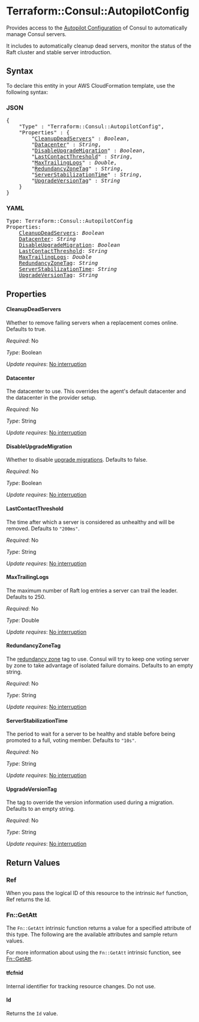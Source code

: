# Terraform::Consul::AutopilotConfig

Provides access to the [Autopilot Configuration](https://www.consul.io/docs/guides/autopilot.html)
of Consul to automatically manage Consul servers.

It includes to automatically cleanup dead servers, monitor the status of the Raft
cluster and stable server introduction.

## Syntax

To declare this entity in your AWS CloudFormation template, use the following syntax:

### JSON

<pre>
{
    "Type" : "Terraform::Consul::AutopilotConfig",
    "Properties" : {
        "<a href="#cleanupdeadservers" title="CleanupDeadServers">CleanupDeadServers</a>" : <i>Boolean</i>,
        "<a href="#datacenter" title="Datacenter">Datacenter</a>" : <i>String</i>,
        "<a href="#disableupgrademigration" title="DisableUpgradeMigration">DisableUpgradeMigration</a>" : <i>Boolean</i>,
        "<a href="#lastcontactthreshold" title="LastContactThreshold">LastContactThreshold</a>" : <i>String</i>,
        "<a href="#maxtrailinglogs" title="MaxTrailingLogs">MaxTrailingLogs</a>" : <i>Double</i>,
        "<a href="#redundancyzonetag" title="RedundancyZoneTag">RedundancyZoneTag</a>" : <i>String</i>,
        "<a href="#serverstabilizationtime" title="ServerStabilizationTime">ServerStabilizationTime</a>" : <i>String</i>,
        "<a href="#upgradeversiontag" title="UpgradeVersionTag">UpgradeVersionTag</a>" : <i>String</i>
    }
}
</pre>

### YAML

<pre>
Type: Terraform::Consul::AutopilotConfig
Properties:
    <a href="#cleanupdeadservers" title="CleanupDeadServers">CleanupDeadServers</a>: <i>Boolean</i>
    <a href="#datacenter" title="Datacenter">Datacenter</a>: <i>String</i>
    <a href="#disableupgrademigration" title="DisableUpgradeMigration">DisableUpgradeMigration</a>: <i>Boolean</i>
    <a href="#lastcontactthreshold" title="LastContactThreshold">LastContactThreshold</a>: <i>String</i>
    <a href="#maxtrailinglogs" title="MaxTrailingLogs">MaxTrailingLogs</a>: <i>Double</i>
    <a href="#redundancyzonetag" title="RedundancyZoneTag">RedundancyZoneTag</a>: <i>String</i>
    <a href="#serverstabilizationtime" title="ServerStabilizationTime">ServerStabilizationTime</a>: <i>String</i>
    <a href="#upgradeversiontag" title="UpgradeVersionTag">UpgradeVersionTag</a>: <i>String</i>
</pre>

## Properties

#### CleanupDeadServers

Whether to remove failing servers when a
replacement comes online. Defaults to true.

_Required_: No

_Type_: Boolean

_Update requires_: [No interruption](https://docs.aws.amazon.com/AWSCloudFormation/latest/UserGuide/using-cfn-updating-stacks-update-behaviors.html#update-no-interrupt)

#### Datacenter

The datacenter to use. This overrides the agent's
default datacenter and the datacenter in the provider setup.

_Required_: No

_Type_: String

_Update requires_: [No interruption](https://docs.aws.amazon.com/AWSCloudFormation/latest/UserGuide/using-cfn-updating-stacks-update-behaviors.html#update-no-interrupt)

#### DisableUpgradeMigration

Whether to disable [upgrade migrations](https://www.consul.io/docs/guides/autopilot.html#redundancy-zones).
Defaults to false.

_Required_: No

_Type_: Boolean

_Update requires_: [No interruption](https://docs.aws.amazon.com/AWSCloudFormation/latest/UserGuide/using-cfn-updating-stacks-update-behaviors.html#update-no-interrupt)

#### LastContactThreshold

The time after which a server is
considered as unhealthy and will be removed. Defaults to `"200ms"`.

_Required_: No

_Type_: String

_Update requires_: [No interruption](https://docs.aws.amazon.com/AWSCloudFormation/latest/UserGuide/using-cfn-updating-stacks-update-behaviors.html#update-no-interrupt)

#### MaxTrailingLogs

The maximum number of Raft log entries a
server can trail the leader. Defaults to 250.

_Required_: No

_Type_: Double

_Update requires_: [No interruption](https://docs.aws.amazon.com/AWSCloudFormation/latest/UserGuide/using-cfn-updating-stacks-update-behaviors.html#update-no-interrupt)

#### RedundancyZoneTag

The [redundancy zone](https://www.consul.io/docs/guides/autopilot.html#redundancy-zones)
tag to use. Consul will try to keep one voting server by zone to take advantage
of isolated failure domains. Defaults to an empty string.

_Required_: No

_Type_: String

_Update requires_: [No interruption](https://docs.aws.amazon.com/AWSCloudFormation/latest/UserGuide/using-cfn-updating-stacks-update-behaviors.html#update-no-interrupt)

#### ServerStabilizationTime

The period to wait for a server to be
healthy and stable before being promoted to a full, voting member. Defaults to
`"10s"`.

_Required_: No

_Type_: String

_Update requires_: [No interruption](https://docs.aws.amazon.com/AWSCloudFormation/latest/UserGuide/using-cfn-updating-stacks-update-behaviors.html#update-no-interrupt)

#### UpgradeVersionTag

The tag to override the version information
used during a migration. Defaults to an empty string.

_Required_: No

_Type_: String

_Update requires_: [No interruption](https://docs.aws.amazon.com/AWSCloudFormation/latest/UserGuide/using-cfn-updating-stacks-update-behaviors.html#update-no-interrupt)

## Return Values

### Ref

When you pass the logical ID of this resource to the intrinsic `Ref` function, Ref returns the Id.

### Fn::GetAtt

The `Fn::GetAtt` intrinsic function returns a value for a specified attribute of this type. The following are the available attributes and sample return values.

For more information about using the `Fn::GetAtt` intrinsic function, see [Fn::GetAtt](https://docs.aws.amazon.com/AWSCloudFormation/latest/UserGuide/intrinsic-function-reference-getatt.html).

#### tfcfnid

Internal identifier for tracking resource changes. Do not use.

#### Id

Returns the <code>Id</code> value.


